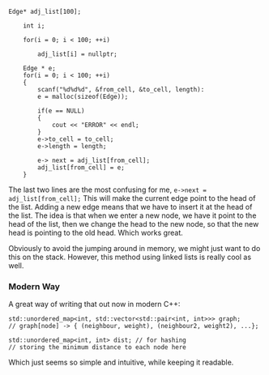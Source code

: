 ```
Edge* adj_list[100];

    int i;

    for(i = 0; i < 100; ++i)

        adj_list[i] = nullptr;

    Edge * e;
    for(i = 0; i < 100; ++i)
    {
        scanf("%d%d%d", &from_cell, &to_cell, length):
        e = malloc(sizeof(Edge));

        if(e == NULL)
        {
            cout << "ERROR" << endl;
        }
        e->to_cell = to_cell;
        e->length = length;

        e-> next = adj_list[from_cell];
        adj_list[from_cell] = e;
    }
```

The last two lines are the most confusing for me, `e->next = adj_list[from_cell];`
This will make the current edge point to the head of the list. 
Adding a new edge means that we have to insert it at the head of the list. 
The idea is that when we enter a new node, we have it point to the head of the list, then we change the head to the new node, so that the new head is pointing to the old head. 
Which works great. 

Obviously to avoid the jumping around in memory, we might just want to do this on the stack. 
However, this method using linked lists is really cool as well. 


### Modern Way
A great way of writing that out now in modern C++: 
```
std::unordered_map<int, std::vector<std::pair<int, int>>> graph;
// graph[node] -> { (neighbour, weight), (neighbour2, weight2), ...};

std::unordered_map<int, int> dist; // for hashing
// storing the minimum distance to each node here
```

Which just seems so simple and intuitive, while keeping it readable. 
